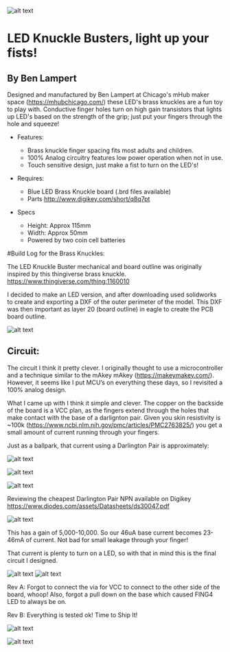 
[gif]: https://github.com/lampertb/LEDKnuckleBuster/blob/master/Images/touchExample.gif "LED Knuckle Buster In Action"
[datasheet]: https://github.com/lampertb/LEDKnuckleBuster/blob/master/Images/datasheet.png "Darlington NPN Datasheet"
[dxfExample]: https://github.com/lampertb/LEDKnuckleBuster/blob/master/Images/dxfExample.png "Exporting DXF Design"
[equation1]: https://github.com/lampertb/LEDKnuckleBuster/blob/master/Images/equation1.png "Base current equation"
[equation2]: https://github.com/lampertb/LEDKnuckleBuster/blob/master/Images/equation2.png "Base current equation"
[equation3]: https://github.com/lampertb/LEDKnuckleBuster/blob/master/Images/equation3.png "Base current equation"

[handFist]: https://github.com/lampertb/LEDKnuckleBuster/blob/master/Images/handFist.jpg "LED Knuckle Buster In Action"
[layout]: https://github.com/lampertb/LEDKnuckleBuster/blob/master/Images/layout.png "Board layout with fill"
[productPhoto]: https://github.com/lampertb/LEDKnuckleBuster/blob/master/Images/productPhoto.jpg "LED Knuckle Buster In Action"
[schematic]: https://github.com/lampertb/LEDKnuckleBuster/blob/master/Images/schematic.png "LED Knuckle Buster Schematic"

![alt text][gif]

# LED Knuckle Busters, light up your fists!
## By Ben Lampert

Designed and manufactured by Ben Lampert at Chicago's mHub maker space (https://mhubchicago.com/) these LED's brass knuckles are a fun toy to play with. Conductive finger holes turn on high gain transistors that lights up LED's based on the strength of the grip; just put your fingers through the hole and squeeze!

* Features:
  * Brass knuckle finger spacing fits most adults and children.
  * 100% Analog circuitry features low power operation when not in use.
  * Touch sensitive design, just make a fist to turn on the LED's!

* Requires:
  * Blue LED Brass Knuckle board (.brd files available)
  * Parts http://www.digikey.com/short/q8q7pt

* Specs
  * Height: Approx 115mm
  * Width: Approx 50mm
  * Powered by two coin cell batteries


#Build Log for the Brass Knuckles:

The LED Knuckle Buster mechanical and board outline was originally inspired by this thingiverse brass knuckle.
https://www.thingiverse.com/thing:1160010

I decided to make an LED version, and after downloading used solidworks to create and exporting a DXF of the outer perimeter of the model. This DXF was then important as layer 20 (board outline) in eagle to create the PCB board outline.

![alt text][dxfExample]


## Circuit:

The circuit I think it pretty clever. I originally thought to use a microcontroller and a technique similar to the mAkey mAkey (https://makeymakey.com/). However, it seems like I put MCU’s on everything these days, so I revisited a 100% analog design.

What I came up with I think it simple and clever. The copper on the backside of the board is a VCC plan, as the fingers extend through the holes that make contact with the base of a darlignton pair. Given you skin resistivity is ~100k (https://www.ncbi.nlm.nih.gov/pmc/articles/PMC2763825/) you get a small amount of current running through your fingers.

Just as a ballpark, that current using a Darlington Pair is approximately:

![alt text][equation1]

![alt text][equation2]

![alt text][equation3]


Reviewing the cheapest Darlington Pair NPN available on Digikey
https://www.diodes.com/assets/Datasheets/ds30047.pdf

![alt text][datasheet]

This has a gain of 5,000-10,000. So our 46uA base current becomes 23-46mA of current. Not bad for small leakage through your finger!

That current is plenty to turn on a LED, so with that in mind this is the final circuit I designed.

![alt text][schematic]
![alt text][layout]

Rev A:
Forgot to connect the via for VCC to connect to the other side of the board, whoop!
Also, forgot a pull down on the base which caused FING4 LED to always be on.

Rev B:
Everything is tested ok! Time to Ship It!

![alt text][productPhoto]

![alt text][handFist]



